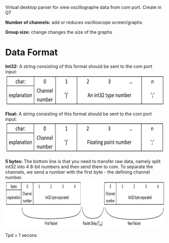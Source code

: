 Virtual desktop parser for view oscillographe data from com port. 
Create in QT

**Number of channels:** add or reduces oscilloscope screen/graphs

**Group size:** change changes the size of the graphs

# Data Format
**Int32:** A string consisting of this format should be sent to the com port input:
<img src="img/int32.png" height = "100">

**Float:** A string consisting of this format should be sent to the com port input:
<img src="img/float.png" height = "100">

**5 bytes:** The bottom line is that you need to transfer raw data, namely split int32 into 4 8-bit numbers and then send them to com. To separate the channels, we send a number with the first byte - the defining channel number.
<img src="img/5 bytes.png" height = "150">

Tpd = 1 secons
